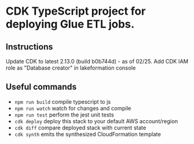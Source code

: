 # CDK TypeScript project for deploying Glue ETL jobs.


## Instructions

Update CDK to latest 2.13.0 (build b0b744d) - as of 02/25.
Add CDK IAM role as "Database creator" in lakeformation console


## Useful commands

 * `npm run build`   compile typescript to js
 * `npm run watch`   watch for changes and compile
 * `npm run test`    perform the jest unit tests
 * `cdk deploy`      deploy this stack to your default AWS account/region
 * `cdk diff`        compare deployed stack with current state
 * `cdk synth`       emits the synthesized CloudFormation template
